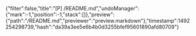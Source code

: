 {"filter":false,"title":"[P] /README.md","undoManager":{"mark":-1,"position":-1,"stack":[]},"preview":{"path":"/README.md","previewer":"preview.markdown"},"timestamp":1492254298739,"hash":"da39a3ee5e6b4b0d3255bfef95601890afd80709"}